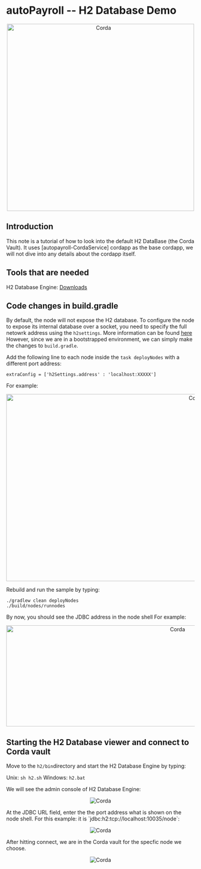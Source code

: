 # autoPayroll -- H2 Database Demo
<p align="center">
  <img src="https://www.corda.net/wp-content/uploads/2016/11/fg005_corda_b.png" alt="Corda" width="500">
</p>

## Introduction 
This note is a tutorial of how to look into the default H2 DataBase (the Corda Vault). It uses [autopayroll-CordaService] cordapp as the base cordapp, we will not dive into any details about the cordapp itself.

## Tools that are needed  
H2 Database Engine:  [Downloads](https://www.h2database.com/html/download.html)


## Code changes in build.gradle
By default, the node will not expose the H2 database. To configure the node to expose its internal database over a socket, you need to specify the full netowrk address using the `h2settings`. More information can be found [here](https://docs.corda.net/node-database-access-h2.html)
However, since we are in a bootstrapped environment, we can simply make the changes to `build.gradle`. 

Add the following line to each node inside the `task deployNodes` with a different port address:
```
extraConfig = ['h2Settings.address' : 'localhost:XXXXX']
```
For example: 
<p align="center">
  <img src="https://github.com/corda/samples/blob/add-samples/autopayroll-H2Database/screenshots/extraConfig.png" alt="Corda" width="1000" height="500">
</p>

Rebuild and run the sample by typing:
```
./gradlew clean deployNodes
./build/nodes/runnodes
```

By now, you should see the JDBC address in the node shell
For example: 
<p align="center">
  <img src="https://github.com/corda/samples/blob/add-samples/autopayroll-H2Database/screenshots/10035.png" alt="Corda" width="900" height="270" >
</p>


## Starting the H2 Database viewer and connect to Corda vault
Move to the `h2/bin`directory and start the H2 Database Engine by typing: 

Unix: `sh h2.sh`
Windows: `h2.bat`

We will see the admin console of H2 Database Engine:
<p align="center">
  <img src="https://github.com/corda/samples/blob/add-samples/autopayroll-H2Database/screenshots/H2Console.png" alt="Corda">
</p>
At the JDBC URL field, enter the the port address what is shown on the node shell. For this example: it is `jdbc:h2:tcp://localhost:10035/node`: 

<p align="center">
  <img src="https://github.com/corda/samples/blob/add-samples/autopayroll-H2Database/screenshots/10035jdbc.png" alt="Corda">
</p>

After hitting connect, we are in the Corda vault for the specfic node we choose. 



<p align="center">
  <img src="https://github.com/corda/samples/blob/add-samples/autopayroll-H2Database/screenshots/vault.png" alt="Corda">
</p>
